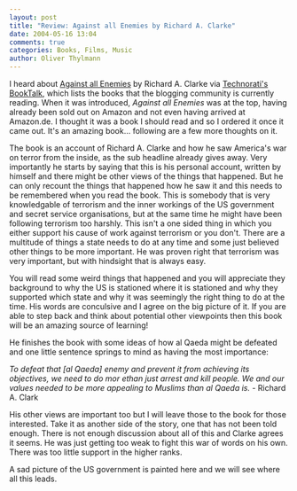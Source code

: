 ```yaml
---
layout: post
title: "Review: Against all Enemies by Richard A. Clarke"
date: 2004-05-16 13:04
comments: true
categories: Books, Films, Music
author: Oliver Thylmann
---
```



I heard about [Against all Enemies](http://www.amazon.com/exec/obidos/ASIN/0743260244/bizkiffer-20) by Richard A. Clarke via [Technorati's BookTalk](http://www.technorati.com/cosmos/products.html), which lists the books that the blogging community is currently reading. When it was introduced, *Against all Enemies* was at the top, having already been sold out on Amazon and not even having arrived at Amazon.de. I thought it was a book I should read and so I ordered it once it came out. It's an amazing book... following are a few more thoughts on it.





The book is an account of Richard A. Clarke and how he saw America's war on terror from the inside, as the sub headline already gives away. Very importantly he starts by saying that this is his personal account, written by himself and there might be other views of the things that happened. But he can only recount the things that happened how he saw it and this needs to be remembered when you read the book. This is somebody that is very knowledgable of terrorism and the inner workings of the US government and secret service organisations, but at the same time he might have been following terrorism too harshly. This isn't a one sided thing in which you either support his cause of work against terrorism or you don't. There are a multitude of things a state needs to do at any time and some just believed other things to be more important. He was proven right that terrorism was very important, but with hindsight that is always easy. 

You will read some weird things that happened and you will appreciate they background to why the US is stationed where it is stationed and why they supported which state and why it was seemingly the right thing to do at the time. His words are conculsive and I agree on the big picture of it. If you are able to step back and think about potential other viewpoints then this book will be an amazing source of learning! 

He finishes the book with some ideas of how al Qaeda might be defeated and one little sentence springs to mind as having the most importance:

*To defeat that [al Qaeda] enemy and prevent it from achieving its objectives, we need to do mor ethan just arrest and kill people. We and our values needed to be more appealing to Muslims than al Qaeda is.* - Richard A. Clark

His other views are important too but I will leave those to the book for those interested. Take it as another side of the story, one that has not been told enough. There is not enough discussion about all of this and Clarke agrees it seems. He was just getting too weak to fight this war of words on his own. There was too little support in the higher ranks. 

A sad picture of the US government is painted here and we will see where all this leads.

